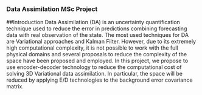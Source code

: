 
### Data Assimilation MSc Project

##Introduction
Data Assimilation (DA) is an uncertainty quantification technique used to reduce the error in  predictions combining forecasting data with real observation of the state. The most used techniques  for DA are Variational approaches and Kalman Filter.  However, due to its extremely high computational complexity, it is not possible to work with the full  physical domains and several proposals to reduce the complexity of the space have been proposed  and employed. In this project, we propose to use encoder-decoder technology to reduce the  computational cost of solving 3D Variational data assimilation. In particular, the space will be reduced  by applying E/D technologies to the background error covariance matrix.

